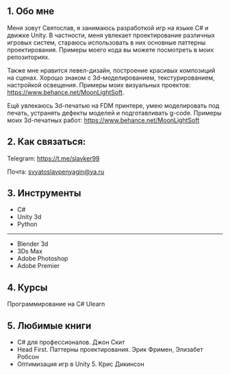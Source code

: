 ## 1. Обо мне
Меня зовут Святослав, я занимаюсь разработкой игр на языке C# и движке Unity. В частности, меня увлекает проектирование различных игровых систем, стараюсь использовать в них основные паттерны проектирования. Примеры моего кода вы можете посмотреть в моих репозиториях.

Также мне нравится левел-дизайн, построение красивых композиций на сценах. Хорошо знаком с 3d-моделированием, текстурированием, настройкой освещения. 
Примеры моих визуальных проектов: https://www.behance.net/MoonLightSoft. 

Ещё увлекаюсь 3d-печатью на FDM принтере, умею моделировать под печать, устранять дефекты моделей и подготавливать g-code. Примеры моих 3d-печатных работ: https://www.behance.net/MoonLightSoft
## 2. Как связаться:
Telegram: https://t.me/slavker99 

Почта: svyatoslavpenyagin@ya.ru
## 3. Инструменты
+ C#
+ Unity 3d
+ Python
----
+ Blender 3d
+ 3Ds Max
+ Adobe Photoshop
+ Adobe Premier

## 4. Курсы
Программирование на C# Ulearn

## 5. Любимые книги
+ С# для профессионалов. Джон Скит
+ Head First. Паттерны проектирования. Эрик Фримен, Элизабет Робсон
+ Оптимизация игр в Unity 5. Крис Дикинсон
